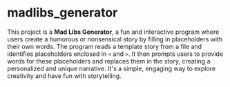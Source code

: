 # madlibs_generator
This project is a **Mad Libs Generator**, a fun and interactive program where users create a humorous or nonsensical story by filling in placeholders with their own words. The program reads a template story from a file and identifies placeholders enclosed in `<` and `>`. It then prompts users to provide words for these placeholders and replaces them in the story, creating a personalized and unique narrative. It's a simple, engaging way to explore creativity and have fun with storytelling.
